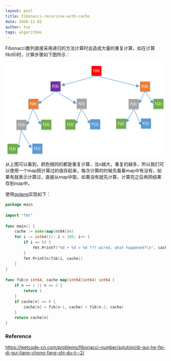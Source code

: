 ```yaml
---
layout: post
title: Fibonacci-recursive-with-cache
date: 2020-11-02
author: tux
tags: algorithms
---
```


Fibonacci数列直接采用递归的方法计算时会造成大量的重复计算，如在计算fib(6)时，计算步骤如下图所示：

![](/assets/img/fibonacci.png)

从上图可以看到，颜色相同的都是重复计算，当n越大，重复的越多，所以我们可以使用一个map把计算过的值存起来，每次计算的时候先看看map中有没有，如果有就表示计算过，直接从map中取，如果没有就先计算，计算完之后再把结果存到map中。

使用[golang](https://play.golang.org/p/VCegqNgig1)实现如下：

```go
package main

import "fmt"

func main() {
    cache := make(map[nt64]64)
    for i := int64(1); i < 100; i++ {
        if i == 93 {
            fmt.Printf("%d + %d = %d ??? wired, what happened?\n", cache[92], cache[91], cache[92] + cache[91])
        }
        fmt.Println(fib(i, cache))
    }
}

func fib(n int64, cache map[int64]int64) int64 {
    if n == 1 || n == 2 {
        return 1
    }
    if cache[n] == 0 {
        cache[n] = fib(n-1, cache) + fib(n-2, cache)
    }
    return cache[n]
}
```

### Reference

https://leetcode-cn.com/problems/fibonacci-number/solution/di-gui-he-fei-di-gui-liang-chong-fang-shi-du-ji--2/
